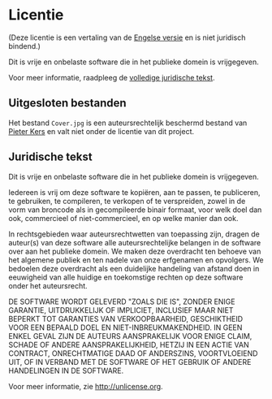 # Licentie

(Deze licentie is een vertaling van de [Engelse versie](license-en.md) en is niet juridisch bindend.)

Dit is vrije en onbelaste software die in het publieke domein is vrijgegeven.

Voor meer informatie, raadpleeg de [volledige juridische tekst](#juridische-tekst).

## Uitgesloten bestanden

Het bestand `Cover.jpg` is een auteursrechtelijk beschermd bestand van
[Pieter Kers](https://beeld.nu) en valt niet onder de licentie van dit project.

## Juridische tekst

Dit is vrije en onbelaste software die in het publieke domein is vrijgegeven.

Iedereen is vrij om deze software te kopiëren, aan te passen, te publiceren,
te gebruiken, te compileren, te verkopen of te verspreiden, zowel in de vorm
van broncode als in gecompileerde binair formaat, voor welk doel dan ook,
commercieel of niet-commercieel, en op welke manier dan ook.

In rechtsgebieden waar auteursrechtwetten van toepassing zijn,
dragen de auteur(s) van deze software alle auteursrechtelijke belangen in de
software over aan het publieke domein. We maken deze overdracht ten behoeve
van het algemene publiek en ten nadele van onze erfgenamen en opvolgers.
We bedoelen deze overdracht als een duidelijke handeling van afstand doen
in eeuwigheid van alle huidige en toekomstige rechten op deze software onder
het auteursrecht.

DE SOFTWARE WORDT GELEVERD "ZOALS DIE IS", ZONDER ENIGE GARANTIE,
UITDRUKKELIJK OF IMPLICIET, INCLUSIEF MAAR NIET BEPERKT TOT GARANTIES VAN
VERKOOPBAARHEID, GESCHIKTHEID VOOR EEN BEPAALD DOEL EN NIET-INBREUKMAKENDHEID.
IN GEEN ENKEL GEVAL ZIJN DE AUTEURS AANSPRAKELIJK VOOR ENIGE CLAIM, SCHADE OF
ANDERE AANSPRAKELIJKHEID, HETZIJ IN EEN ACTIE VAN CONTRACT, ONRECHTMATIGE DAAD
OF ANDERSZINS, VOORTVLOEIEND UIT, OF IN VERBAND MET DE SOFTWARE OF HET GEBRUIK
OF ANDERE HANDELINGEN IN DE SOFTWARE.

Voor meer informatie, zie <http://unlicense.org>.
